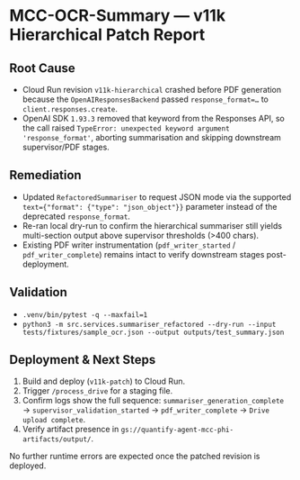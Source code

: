 # MCC-OCR-Summary — v11k Hierarchical Patch Report

## Root Cause
- Cloud Run revision `v11k-hierarchical` crashed before PDF generation because the `OpenAIResponsesBackend` passed `response_format=…` to `client.responses.create`.  
- OpenAI SDK `1.93.3` removed that keyword from the Responses API, so the call raised `TypeError: unexpected keyword argument 'response_format'`, aborting summarisation and skipping downstream supervisor/PDF stages.

## Remediation
- Updated `RefactoredSummariser` to request JSON mode via the supported `text={"format": {"type": "json_object"}}` parameter instead of the deprecated `response_format`.  
- Re-ran local dry-run to confirm the hierarchical summariser still yields multi-section output above supervisor thresholds (>400 chars).  
- Existing PDF writer instrumentation (`pdf_writer_started` / `pdf_writer_complete`) remains intact to verify downstream stages post-deployment.

## Validation
- `.venv/bin/pytest -q --maxfail=1`  
- `python3 -m src.services.summariser_refactored --dry-run --input tests/fixtures/sample_ocr.json --output outputs/test_summary.json`

## Deployment & Next Steps
1. Build and deploy (`v11k-patch`) to Cloud Run.  
2. Trigger `/process_drive` for a staging file.  
3. Confirm logs show the full sequence: `summariser_generation_complete` → `supervisor_validation_started` → `pdf_writer_complete` → `Drive upload complete`.  
4. Verify artifact presence in `gs://quantify-agent-mcc-phi-artifacts/output/`.

No further runtime errors are expected once the patched revision is deployed.
